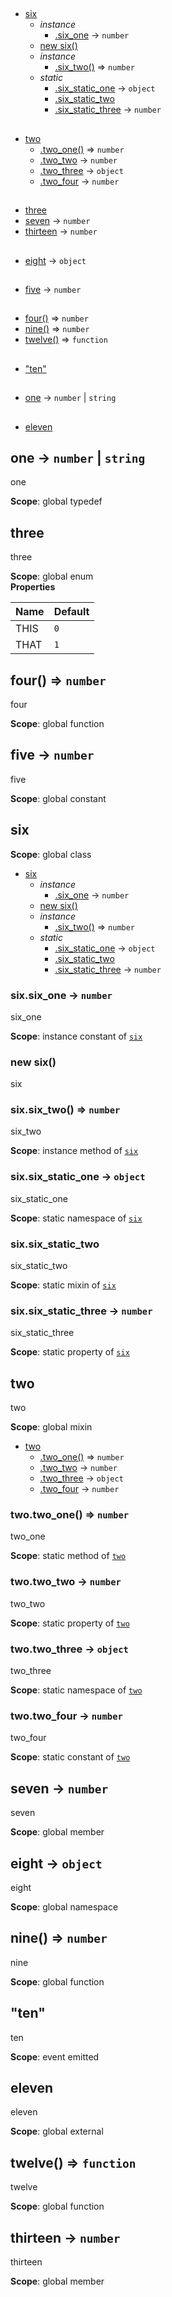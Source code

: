 ## 
* [six](#six)
  * _instance_
    * [.six_one](#six#six_one) → <code>number</code>
  * [new six()](#new_six_new)
  * _instance_
    * [.six_two()](#six#six_two) ⇒ <code>number</code>
  * _static_
    * [.six_static_one](#six.six_static_one) → <code>object</code>
    * [.six_static_two](#six.six_static_two)
    * [.six_static_three](#six.six_static_three) → <code>number</code>
## 
* [two](#two)
  * [.two_one()](#two.two_one) ⇒ <code>number</code>
  * [.two_two](#two.two_two) → <code>number</code>
  * [.two_three](#two.two_three) → <code>object</code>
  * [.two_four](#two.two_four) → <code>number</code>
## 
* [three](#three)
* [seven](#seven) → <code>number</code>
* [thirteen](#thirteen) → <code>number</code>
## 
* [eight](#eight) → <code>object</code>
## 
* [five](#five) → <code>number</code>
## 
* [four()](#four) ⇒ <code>number</code>
* [nine()](#nine) ⇒ <code>number</code>
* [twelve()](#twelve) ⇒ <code>function</code>
## 
* ["ten"](#event_ten)
## 
* [one](#one) → <code>number</code> \| <code>string</code>
## 
* [eleven](#external_eleven)
<a name="one"></a>
## one → <code>number</code> \| <code>string</code>
one

**Scope**: global typedef  
<a name="three"></a>
## three
three

**Scope**: global enum  
**Properties**

| Name | Default |
| --- | --- |
| THIS | <code>0</code> | 
| THAT | <code>1</code> | 

<a name="four"></a>
## four() ⇒ <code>number</code>
four

**Scope**: global function  
<a name="five"></a>
## five → <code>number</code>
five

**Scope**: global constant  
<a name="six"></a>
## six
**Scope**: global class  

* [six](#six)
  * _instance_
    * [.six_one](#six#six_one) → <code>number</code>
  * [new six()](#new_six_new)
  * _instance_
    * [.six_two()](#six#six_two) ⇒ <code>number</code>
  * _static_
    * [.six_static_one](#six.six_static_one) → <code>object</code>
    * [.six_static_two](#six.six_static_two)
    * [.six_static_three](#six.six_static_three) → <code>number</code>

<a name="six#six_one"></a>
### six.six_one → <code>number</code>
six_one

**Scope**: instance constant of <code>[six](#six)</code>  
<a name="new_six_new"></a>
### new six()
six

<a name="six#six_two"></a>
### six.six_two() ⇒ <code>number</code>
six_two

**Scope**: instance method of <code>[six](#six)</code>  
<a name="six.six_static_one"></a>
### six.six_static_one → <code>object</code>
six_static_one

**Scope**: static namespace of <code>[six](#six)</code>  
<a name="six.six_static_two"></a>
### six.six_static_two
six_static_two

**Scope**: static mixin of <code>[six](#six)</code>  
<a name="six.six_static_three"></a>
### six.six_static_three → <code>number</code>
six_static_three

**Scope**: static property of <code>[six](#six)</code>  
<a name="two"></a>
## two
two

**Scope**: global mixin  

* [two](#two)
  * [.two_one()](#two.two_one) ⇒ <code>number</code>
  * [.two_two](#two.two_two) → <code>number</code>
  * [.two_three](#two.two_three) → <code>object</code>
  * [.two_four](#two.two_four) → <code>number</code>

<a name="two.two_one"></a>
### two.two_one() ⇒ <code>number</code>
two_one

**Scope**: static method of <code>[two](#two)</code>  
<a name="two.two_two"></a>
### two.two_two → <code>number</code>
two_two

**Scope**: static property of <code>[two](#two)</code>  
<a name="two.two_three"></a>
### two.two_three → <code>object</code>
two_three

**Scope**: static namespace of <code>[two](#two)</code>  
<a name="two.two_four"></a>
### two.two_four → <code>number</code>
two_four

**Scope**: static constant of <code>[two](#two)</code>  
<a name="seven"></a>
## seven → <code>number</code>
seven

**Scope**: global member  
<a name="eight"></a>
## eight → <code>object</code>
eight

**Scope**: global namespace  
<a name="nine"></a>
## nine() ⇒ <code>number</code>
nine

**Scope**: global function  
<a name="event_ten"></a>
## "ten"
ten

**Scope**: event emitted  
<a name="external_eleven"></a>
## eleven
eleven

**Scope**: global external  
<a name="twelve"></a>
## twelve() ⇒ <code>function</code>
twelve

**Scope**: global function  
<a name="thirteen"></a>
## thirteen → <code>number</code>
thirteen

**Scope**: global member  
